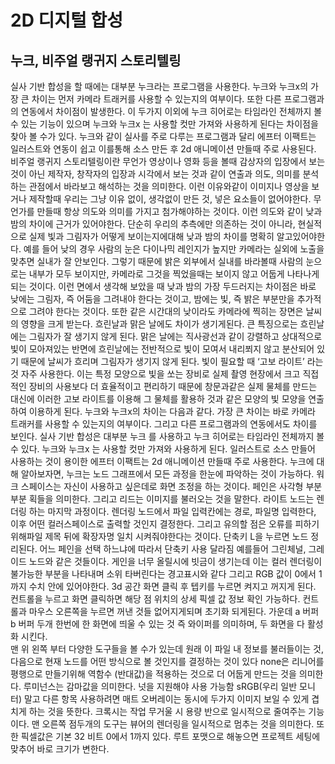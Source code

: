 # 2D 디지털 합성
## 누크, 비주얼 랭귀지 스토리텔링
실사 기반 합성을 할 때에는 대부분 누크라는 프로그램을 사용한다. 누크와 누크x의 가장 큰 차이는 먼저 카메라 트래커를 사용할 수 있는지의 여부이다. 또한 다른 프로그램과의 연동에서 차이점이 발생한다. 이 두가지 이외에 누크 히어로는 타임라인 전체까지 볼 수 있는 기능이 있으며 누크와 누크x 는 사용할 컷만 가져와 사용하게 된다는 차이점을 찾아 볼 수가 있다. 누크와 같이 실사를 주로 다루는 프로그램과 달리 에프터 이팩트는 일러스트와 연동이 쉽고 이를통해 소스 만든 후 2d 애니메이션 만들때 주로 사용된다.
비주얼 랭귀지 스토리텔링이란 무언가 영상이나 영화 등을 볼때 감상자의 입장에서 보는 것이 아닌 제작자, 창작자의 입장과 시각에서 보는 것과 같이 연출과 의도, 의미를 분석하는 관점에서 바라보고 해석하는 것을 의미한다. 이런 이유와같이 이미지나 영상을 보거나 제작할때 우리는 그냥 이유 없이, 생각없이 만든 것, 넣은 요소들이 없어야한다. 무언가를 만들때 항상 의도와 의미를 가지고 첨가해야하는 것이다.
이런 의도와 같이 낮과 밤의 차이에 근거가 있어야한다. 단순히 우리의 추측에만 의존하는 것이 아니라, 현실적으로 실제 빛과 그림자가 어떻게 보이는지에대해 낮과 밤의 차이를 명확히 알고있어야한다. 예를 들어 낮의 경우 사람의 눈은 다이나믹 레인지가 높지만 카메라는 실외에 노출을 맞추면 실내가 잘 안보인다. 그렇기 때문에 밝은 외부에서 실내를 바라볼때 사람의 눈으로는 내부가 모두 보이지만, 카메라로 그것을 찍었을때는 보이지 않고 어둡게 나타나게 되는 것이다. 이런 면에서 생각해 보았을 때 낮과 밤의 가장 두드러지는 차이점은 바로 낮에는 그림자, 즉 어둠을 그려내야 한다는 것이고, 밤에는 빛, 즉 밝은 부분만을 추가적으로 그려야 한다는 것이다. 또한 같은 시간대의 낮이라도 카메라에 찍히는 장면은 날씨의 영향을 크게 받는다. 흐린날과 맑은 날에도 차이가 생기게된다. 큰 특징으로는 흐린날에는 그림자가 잘 생기지 않게 된다. 맑은 날에는 직사광선과 같이 강렬하고 상대적으로 빛이 모아져있는 반면에 흐린날에는 전반적으로 빛이 모여서 내리쬐지 않고 분산되어 있기 때문에 날씨가 흐리며 그림자가 생기지 않게 된다. 빛이 필요할 때 ‘고보 라이트’ 라는 것 자주 사용한다. 이는 특정 모양으로 빛을 쏘는 장비로 실제 촬영 현장에서 크고 직접적인 장비의 사용보다 더 효율적이고 편리하기 때문에 창문과같은 실제 물체를 만드는 대신에 이러한 고보 라이트를 이용해 그 물체를 활용하 것과 같은 모양의 빛 모양을 연출하여 이용하게 된다. 
누크와 누크x의 차이는 다음과 같다. 가장 큰 차이는 바로 카메라 트래커를 사용할 수 있는지의 여부이다. 그리고 다른 프로그램과의 연동에서도 차이를 보인다. 실사 기반 합성은 대부분 누크 를 사용하고 누크 히어로는 타임라인 전체까지 볼 수 있다. 누크와 누크x 는 사용할 컷만 가져와 사용하게 된다. 일러스트로 소스 만들어 사용하는 것이 용이한 에프터 이팩트는 2d 애니메이션 만들때 주로 사용한다. 
누크에 대해 알아보자면, 누크는 노드 그래프에서 모든 과정을 한눈에 파악하는 것이 가능하다. 
워크 스페이스는 자신이 사용하고 싶은데로 화면 조정을 하는 것이다. 페인은 사각형 부분부분 획들을 의미한다. 그리고 리드는 이미지를 불러오는 것을 말한다. 라이트 노드는 렌더링 하는 마지막 과정이다. 렌더링 노드에서 파일 입력칸에는 경로, 파일명 입력한다, 이후 어떤 컬러스페이스로 출력할 것인지 결정한다. 그리고 유의할 점은 오류를 피하기위해파일 제목 뒤에 확장자명 일치 시켜줘야한다는 것이다. 단축키 L을 누르면 노드 정리된다. 어느 페인을 선택 하느냐에 따라서 단축키 사용 달라짐 예를들어 그린체널, 그레이드 노드와 같은 것들이다. 게인을 너무 올릴시에 빗금이 생기는데 이는 컬러 렌더링이 불가능한 부분을 나타내며 소위 타버린다는 경고표시와 같다 그리고 RGB 값이 0에서 1까지 수치 안에 있어야한다. 3d 공간 화면 클릭 후 텝키를 누르면 켜지고 꺼지게 된다. 컨트롤을 누르고 화면 클릭하면 해당 점 위치의 상세 픽셀 값 정보 확인 가능하다. 컨트롤과 마우스 오른쪽을 누르면 꺼낸 것들 없어지게되며 초기화 되게된다. 가운데 a 버퍼 b 버퍼 두개 한번에 한 화면에 띄울 수 있는 것 즉 와이퍼를 의미하며, 두 화면을 다 활성화 시킨다.  
맨 위 왼쪽 부터 다양한 도구들을 볼 수가 있는데 원래 이 파일 내 정보를 불러들이는 것, 다음으로 현재 노드를 어떤 방식으로 볼 것인지를 결정하는 것이 있다 none은 리니어를 평행으로 만들기위해 역함수 (반대값)을 적용하는 것으로 더 어둡게 만드는 것을 의미한다. 루미넌스는 감마값을 의미한다. 넛을 지원해야 사용 가능함 sRGB(우리 일반 모니터) 말고 다른 항목 사용하려면 
매트 오버레이는 동시에 두가지 이미지 보일 수 있게 겹치게 하는 것을 뜻한다. 크록시는 작업 무거울 시 용량 반으로 일시적으로 줄여주는 기능이다. 맨 오른쪽 점두개의 도구는 뷰어의 렌더링을 일시적으로 멈추는 것을 의미한다. 또한 픽셀값은 기본 32 비트 0에서 1까지 있다. 루트 포맷으로 해놓으면 프로젝트 세팅에 맞추어 바로 크기가 변한다. 
